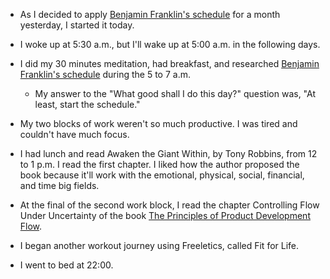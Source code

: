 - As I decided to apply [Benjamin Franklin's schedule](/zettelkasten/benjamin-franklin-s-schedule) for a month yesterday, I started it today.

- I woke up at 5:30 a.m., but I'll wake up at 5:00 a.m. in the following days.

- I did my 30 minutes meditation, had breakfast, and researched [Benjamin Franklin's schedule](/zettelkasten/benjamin-franklin-s-schedule) during the 5 to 7 a.m.

  - My answer to the "What good shall I do this day?" question was, "At least, start the schedule."

- My two blocks of work weren't so much productive. I was tired and couldn't have much focus.

- I had lunch and read Awaken the Giant Within, by Tony Robbins, from 12 to 1 p.m. I read the first chapter. I liked how the author proposed the book because it'll work with the emotional, physical, social, financial, and time big fields.

- At the final of the second work block, I read the chapter Controlling Flow Under Uncertainty of the book [The Principles of Product Development Flow](/books/the-principles-o-product-development-flow).

- I began another workout journey using Freeletics, called Fit for Life.

- I went to bed at 22:00.
